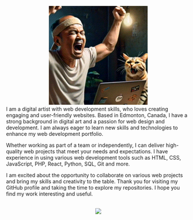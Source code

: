 <div align="center"><img src=https://github.com/H-Vasq/H-Vasq/blob/main/images/cheer.gif/></div>
I am a digital artist with web development skills, who loves creating engaging and user-friendly websites. Based in Edmonton, Canada, I have a strong background in digital art and a passion for web design and development. I am always eager to learn new skills and technologies to enhance my web development portfolio.

Whether working as part of a team or independently, I can deliver high-quality web projects that meet your needs and expectations. I have experience in using various web development tools such as HTML, CSS, JavaScript, PHP, React, Python, SQL, Git and more.

I am excited about the opportunity to collaborate on various web projects and bring my skills and creativity to the table. Thank you for visiting my GitHub profile and taking the time to explore my repositories. I hope you find my work interesting and useful.

<br>

<div align="center">
<img src="images/Biker-C.gif" width="800">
</div>



